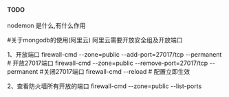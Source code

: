 #### TODO 
nodemon 是什么,有什么作用



#关于mongodb的使用(阿里云)
阿里云需要开放安全组及开放端口

1、开放端口
firewall-cmd --zone=public --add-port=27017/tcp --permanent   # 开放27017端口
firewall-cmd --zone=public --remove-port=27017/tcp --permanent  #关闭27017端口
firewall-cmd --reload   # 配置立即生效

2、查看防火墙所有开放的端口
firewall-cmd --zone=public --list-ports